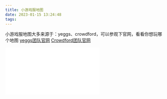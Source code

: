 ```yaml
---
title: 小游戏服地图
date: 2023-01-15 13:24:48
tags:
---
```

小游戏服地图大多来源于：yeggs、crowdford，可以参观下官网，看看你想玩哪个地图
[yeggs团队官网](https://www.yeggs.org/)
[Crowdford团队官网](https://www.crowdford.com/)

<iframe src="//player.bilibili.com/player.html?aid=387789991&bvid=BV1sd4y1X7gY&cid=826636469&page=1" scrolling="no" border="0" frameborder="no" framespacing="0" allowfullscreen="true"> </iframe>

